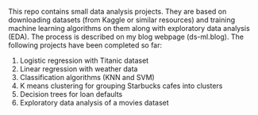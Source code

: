 This repo contains small data analysis projects. They are based on downloading datasets (from Kaggle or similar resources) and training machine learning algorithms on them along with exploratory data analysis (EDA). The process is described on my blog webpage (ds-ml.blog). 
The following projects have been completed so far:

1. Logistic regression with Titanic dataset
2. Linear regression with weather data 
3. Classification algorithms (KNN and SVM)
4. K means clustering for grouping Starbucks cafes into clusters
5. Decision trees for loan defaults
6. Exploratory data analysis of a movies dataset 